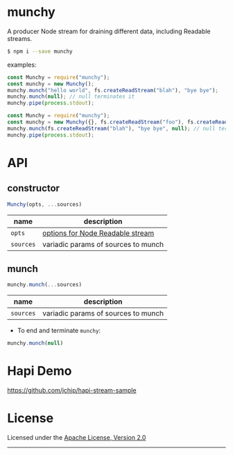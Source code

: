 # munchy

A producer Node stream for draining different data, including Readable streams.

```bash
$ npm i --save munchy
```

examples:

```js
const Munchy = require("munchy");
const munchy = new Munchy();
munchy.munch("hello world", fs.createReadStream("blah"), "bye bye");
munchy.munch(null); // null terminates it
munchy.pipe(process.stdout);
```

```js
const Munchy = require("munchy");
const munchy = new Munchy({}, fs.createReadStream("foo"), fs.createReadStream("bar"));
munchy.munch(fs.createReadStream("blah"), "bye bye", null); // null terminates it
munchy.pipe(process.stdout);
```

# API

## constructor

```js
Munchy(opts, ...sources)
```

| name      | description                         |
| --------- | ----------------------------------- |
| `opts`    | [options for Node Readable stream]  |
| `sources` | variadic params of sources to munch |

## munch

```js
munchy.munch(...sources)
```

| name      | description                         |
| --------- | ----------------------------------- |
| `sources` | variadic params of sources to munch |


- To end and terminate `munchy`:

```js
munchy.munch(null)
```

# Hapi Demo

<https://github.com/jchip/hapi-stream-sample>

# License

Licensed under the [Apache License, Version 2.0](https://www.apache.org/licenses/LICENSE-2.0)


---

[options for Node Readable stream]: https://nodejs.org/api/stream.html#stream_new_stream_readable_options
